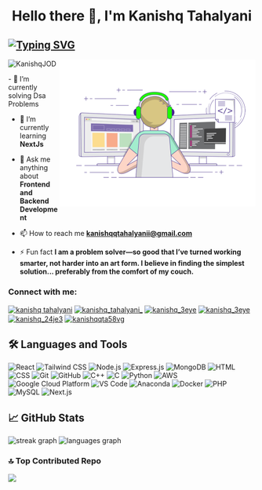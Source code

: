 <h1 align="center">Hello there 👋, I'm Kanishq Tahalyani</h1>

## [![Typing SVG](https://readme-typing-svg.demolab.com?font=Poppins&duration=2000&pause=800&color=FFD700&center=false&vCenter=false&random=false&width=501&height=40&size=28&lines=Competitve+Programmer;Full+Stack+Web+Developer;Dsa+Enthusiast)](https://git.io/typing-svg)

<img align="right" alt="Coding" width="400" src="https://raw.githubusercontent.com/devSouvik/devSouvik/master/gif3.gif">
<p align="left"> <img src="https://komarev.com/ghpvc/?username=KanishqJOD&label=Profile%20views&color=0e75b6&style=flat" alt="KanishqJOD" /> </p>
- 🔭 I’m currently solving Dsa Problems 

- 🌱 I’m currently learning **NextJs**

- 💬 Ask me anything about **Frontend and Backend Development**

- 📫 How to reach me **kanishqqtahalyanii@gmail.com**

- ⚡ Fun fact **I am a problem solver—so good that I’ve turned working smarter, not harder into an art form. I believe in finding the simplest solution... preferably from the comfort of my couch.**

<h3 align="left">Connect with me:</h3>
<p align="left">
<a href="https://www.linkedin.com/in/kanishq-tahalyani-551119257/" target="blank"><img align="center" src="https://raw.githubusercontent.com/rahuldkjain/github-profile-readme-generator/master/src/images/icons/Social/linked-in-alt.svg" alt="kanishq tahalyani" height="30" width="40" /></a>
<a href="https://instagram.com/kanishq_tahalyani_" target="blank"><img align="center" src="https://raw.githubusercontent.com/rahuldkjain/github-profile-readme-generator/master/src/images/icons/Social/instagram.svg" alt="kanishq_tahalyani_" height="30" width="40" /></a>
<a href="https://www.codechef.com/users/kanishq_3eye" target="blank"><img align="center" src="https://cdn.jsdelivr.net/npm/simple-icons@3.1.0/icons/codechef.svg" alt="kanishq_3eye" height="30" width="40" /></a>
<a href="https://codeforces.com/profile/kanishq_3eye" target="blank"><img align="center" src="https://raw.githubusercontent.com/rahuldkjain/github-profile-readme-generator/master/src/images/icons/Social/codeforces.svg" alt="kanishq_3eye" height="30" width="40" /></a>
<a href="https://www.leetcode.com/kanishq_24je3" target="blank"><img align="center" src="https://raw.githubusercontent.com/rahuldkjain/github-profile-readme-generator/master/src/images/icons/Social/leet-code.svg" alt="kanishq_24je3" height="30" width="40" /></a>
<a href="https://auth.geeksforgeeks.org/user/kanishqqta58vg" target="blank"><img align="center" src="https://raw.githubusercontent.com/rahuldkjain/github-profile-readme-generator/master/src/images/icons/Social/geeks-for-geeks.svg" alt="kanishqqta58vg" height="30" width="40" /></a>
</p>

## 🛠️ Languages and Tools
![React](https://img.shields.io/badge/-React-000?&logo=React)
![Tailwind CSS](https://img.shields.io/badge/-Tailwind%20CSS-000?&logo=Tailwind%20CSS)
![Node.js](https://img.shields.io/badge/-Node.js-000?&logo=node.js)
![Express.js](https://img.shields.io/badge/-Express.js-000?&logo=Express)
![MongoDB](https://img.shields.io/badge/-MongoDB-000?&logo=MongoDB)
![HTML](https://img.shields.io/badge/-HTML-000?&logo=HTML5)
![CSS](https://img.shields.io/badge/-CSS-000?&logo=CSS3)
![Git](https://img.shields.io/badge/-Git-000?&logo=Git)
![GitHub](https://img.shields.io/badge/-GitHub-000?&logo=GitHub)
![C++](https://img.shields.io/badge/-C++-000?&logo=C%2B%2B)
![C](https://img.shields.io/badge/-C-000?&logo=C)
![Python](https://img.shields.io/badge/-Python-000?&logo=Python)
![AWS](https://img.shields.io/badge/-AWS-000?&logo=Amazon%20AWS)
![Google Cloud Platform](https://img.shields.io/badge/-Google%20Cloud%20Platform-000?&logo=Google%20Cloud)
![VS Code](https://img.shields.io/badge/-VS%20Code-000?&logo=visual-studio-code)
![Anaconda](https://img.shields.io/badge/-Anaconda-000?&logo=Anaconda)
![Docker](https://img.shields.io/badge/-Docker-000?&logo=Docker)
![PHP](https://img.shields.io/badge/-PHP-000?&logo=PHP)
![MySQL](https://img.shields.io/badge/-MySQL-000?&logo=MySQL)
![Next.js](https://img.shields.io/badge/-Next.js-000?&logo=Next.js)

## 📈 GitHub Stats
<div>
  <img src="https://streak-stats.demolab.com?user=KanishqJOD&locale=en&mode=daily&theme=radical&hide_border=false&border_radius=5" height="150" alt="streak graph"  />
  <img src="https://github-readme-stats.vercel.app/api/top-langs?username=KanishqJOD&locale=en&hide_title=false&layout=compact&card_width=320&langs_count=5&theme=radical&hide_border=false" height="150" alt="languages graph"  />
</div>



### 🔝 Top Contributed Repo
![](https://github-contributor-stats.vercel.app/api?username=KanishqJOD&limit=5&theme=flat&combine_all_yearly_contributions=true)
